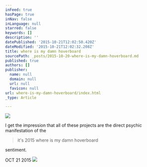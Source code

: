 ```yaml
---
inFeed: true
hasPage: true
inNav: false
inLanguage: null
starred: false
keywords: []
description: ''
datePublished: '2015-10-21T12:02:50.420Z'
dateModified: '2015-10-21T12:02:32.208Z'
title: where is my damn hoverboard
sourcePath: _posts/2015-10-20-where-is-my-damn-hoverboard.md
published: true
authors: []
publisher:
  name: null
  domain: null
  url: null
  favicon: null
url: where-is-my-damn-hoverboard/index.html
_type: Article

---
```

![](https://the-grid-user-content.s3-us-west-2.amazonaws.com/6d0dbb55-81de-4322-91ed-2ef5ffb0f741.png)

I get the impression that all of these projects are the direct psychic manifestation of the

> it's 2015 where is my damn hoverboard

sentiment.

OCT 21 2015 ![](https://the-grid-user-content.s3-us-west-2.amazonaws.com/38af8c26-2ac0-4f54-8d90-194c7b217716.gif)